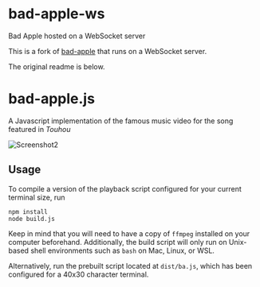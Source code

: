 # bad-apple-ws

Bad Apple hosted on a WebSocket server

This is a fork of [bad-apple](https://github.com/iahuang/bad-apple) that runs on a WebSocket server.

The original readme is below.

# bad-apple.js

A Javascript implementation of the famous music video for the song featured in *Touhou*

![Screenshot2](https://github.com/iahuang/bad-apple/raw/main/res/sc.png)

## Usage

To compile a version of the playback script configured for your current terminal size, run
```
npm install
node build.js
```
Keep in mind that you will need to have a copy of `ffmpeg` installed on your computer beforehand. Additionally, the build script will only run on Unix-based shell environments such as `bash` on Mac, Linux, or WSL.

Alternatively, run the prebuilt script located at `dist/ba.js`, which has been configured for a 40x30 character terminal.
